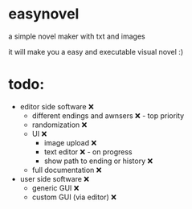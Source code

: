 # easynovel
 a simple novel maker with txt and images
 
 it will make you a easy and executable visual novel :)

 # todo:
- editor side software :x:
    - different endings and awnsers :x: - top priority
    - randomization :x:
    - UI :x:
        - image upload :x:
        - text editor :x: - on progress
        - show path to ending or history :x:
    - full documentation :x:
- user side software :x:
    - generic GUI :x:
    - custom GUI (via editor) :x:

